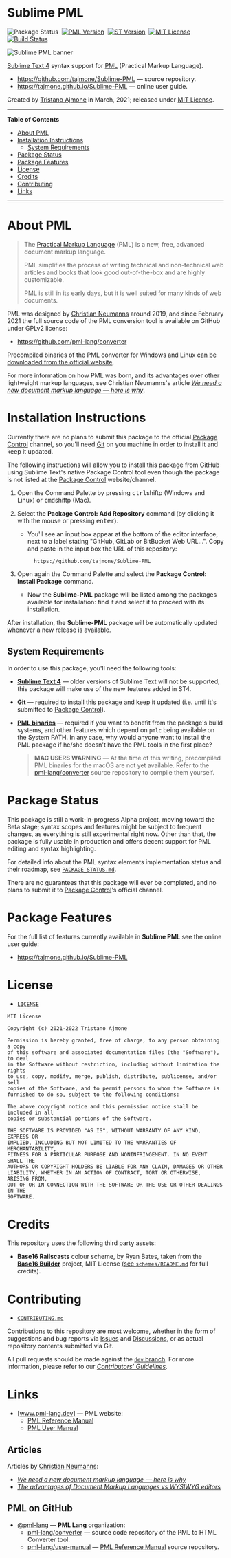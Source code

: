 # Sublime PML

![Package Status][Package badge]&nbsp;
[![PML Version][PML badge]][Get PML]&nbsp;
[![ST Version][ST badge]][ST Link]&nbsp;
[![MIT License][License badge]][MIT License]&nbsp;
[![Build Status][Travis badge]][Travis link]

![Sublime PML banner][banner img]

[Sublime Text 4] syntax support for [PML]  (Practical Markup Language).

- https://github.com/tajmone/Sublime-PML — source repository.
- https://tajmone.github.io/Sublime-PML — online user guide.


Created by [Tristano Ajmone] in March, 2021; released under [MIT License].

-----

**Table of Contents**

<!-- MarkdownTOC autolink="true" bracket="round" autoanchor="false" lowercase="only_ascii" uri_encoding="true" levels="1,2,3" -->

- [About PML](#about-pml)
- [Installation Instructions](#installation-instructions)
    - [System Requirements](#system-requirements)
- [Package Status](#package-status)
- [Package Features](#package-features)
- [License](#license)
- [Credits](#credits)
- [Contributing](#contributing)
- [Links](#links)

<!-- /MarkdownTOC -->

-----

# About PML

> The [Practical Markup Language][PML] (PML) is a new, free, advanced document markup language.
>
> PML simplifies the process of writing technical and non-technical web articles and books that look good out-of-the-box and are highly customizable.
>
> PML is still in its early days, but it is well suited for many kinds of web documents.

PML was designed by [Christian Neumanns] around 2019, and since February 2021 the full source code of the PML conversion tool is available on GitHub under GPLv2 license:

- https://github.com/pml-lang/converter

Precompiled binaries of the PML converter for Windows and Linux [can be downloaded from the official website][Get PML].

For more information on how PML was born, and its advantages over other lightweight markup languages, see Christian Neumanns's article [_We need a new document markup language — here is why_][2019article].


# Installation Instructions

Currently there are no plans to submit this package to the official [Package Control] channel, so you'll need [Git] on you machine in order to install it and keep it updated.

The following instructions will allow you to install this package from GitHub using Sublime Text's native Package Control tool even though the package is not listed at the [Package Control] website/channel.

1. Open the Command Palette by pressing <kbd>ctrl</kbd>shift<kbd></kbd>p<kbd></kbd> (Windows and Linux) or <kbd>cmd</kbd>shift<kbd></kbd>p<kbd></kbd> (Mac).

2. Select the **Package Control: Add Repository** command (by clicking it with the mouse or pressing <kbd>enter</kbd>).
    + You'll see an input box appear at the bottom of the editor interface, next to a label stating "GitHub, GitLab or BitBucket Web URL...". Copy and paste in the input box the URL of this repository:

            https://github.com/tajmone/Sublime-PML

3. Open again the Command Palette and select the **Package Control: Install Package** command.
    + Now the **Sublime-PML** package will be listed among the packages available for installation: find it and select it to proceed with its installation.

After installation, the **Sublime-PML** package will be automatically updated whenever a new release is available.


## System Requirements

In order to use this package, you'll need the following tools:

- __[Sublime Text 4]__ — older versions of Sublime Text will not be supported, this package will make use of the new features added in ST4.
- __[Git]__ — required to install this package and keep it updated (i.e. until it's submitted to [Package Control]).
- __[PML binaries]__ — required if you want to benefit from the package's build systems, and other features which depend on `pmlc` being available on the System PATH.
In any case, why would anyone want to install the PML package if he/she doesn't have the PML tools in the first place?

    > **MAC USERS WARNING** — At the time of this writing, precompiled PML binaries for the macOS are not yet available.
    > Refer to the [pml-lang/converter] source repository to compile them yourself.


# Package Status

This package is still a work-in-progress Alpha project, moving toward the Beta stage; syntax scopes and features might be subject to frequent changes, as everything is still experimental right now.
Other than that, the package is fully usable in production and offers decent support for PML editing and syntax highlighting.

For detailed info about the PML syntax elements implementation status and their roadmap, see [`PACKAGE_STATUS.md`][PACKAGE_STATUS.md].

There are no guarantees that this package will ever be completed, and no plans to submit it to [Package Control]'s official channel.


# Package Features

For the full list of features currently available in __Sublime PML__ see the online user guide:

- https://tajmone.github.io/Sublime-PML


# License

- [`LICENSE`][LICENSE]

```
MIT License

Copyright (c) 2021-2022 Tristano Ajmone

Permission is hereby granted, free of charge, to any person obtaining a copy
of this software and associated documentation files (the "Software"), to deal
in the Software without restriction, including without limitation the rights
to use, copy, modify, merge, publish, distribute, sublicense, and/or sell
copies of the Software, and to permit persons to whom the Software is
furnished to do so, subject to the following conditions:

The above copyright notice and this permission notice shall be included in all
copies or substantial portions of the Software.

THE SOFTWARE IS PROVIDED "AS IS", WITHOUT WARRANTY OF ANY KIND, EXPRESS OR
IMPLIED, INCLUDING BUT NOT LIMITED TO THE WARRANTIES OF MERCHANTABILITY,
FITNESS FOR A PARTICULAR PURPOSE AND NONINFRINGEMENT. IN NO EVENT SHALL THE
AUTHORS OR COPYRIGHT HOLDERS BE LIABLE FOR ANY CLAIM, DAMAGES OR OTHER
LIABILITY, WHETHER IN AN ACTION OF CONTRACT, TORT OR OTHERWISE, ARISING FROM,
OUT OF OR IN CONNECTION WITH THE SOFTWARE OR THE USE OR OTHER DEALINGS IN THE
SOFTWARE.
```


# Credits

This repository uses the following third party assets:

- __Base16 Railscasts__ colour scheme, by Ryan Bates, taken from the __[Base16 Builder]__ project, MIT License [(see `schemes/README.md`](./schemes/README.md#base16-railcast) for full credits).


# Contributing

- [`CONTRIBUTING.md`][CONTRIBUTING.md]

Contributions to this repository are most welcome, whether in the form of suggestions and bug reports via [Issues] and [Discussions], or as actual repository contents submitted via Git.

All pull requests should be made against the [`dev` branch][dev].
For more information, please refer to our _[Contributors' Guidelines]_.


# Links

- [www.pml-lang.dev] — PML website:
    + [PML Reference Manual]
    + [PML User Manual]

<!-- MarkdownTOC:excluded -->
## Articles

Articles by [Christian Neumanns]:

- [_We need a new document markup language  — here is why_][2019article]
- _[The advantages of Document Markup Languages vs WYSIWYG editors]_

<!-- MarkdownTOC:excluded -->
## PML on GitHub

- [@pml-lang] — __PML Lang__ organization:
    + [pml-lang/converter] — source code repository of the PML to HTML Converter tool.
    + [pml-lang/user-manual] — [PML Reference Manual] source repository.

<!-----------------------------------------------------------------------------
                               REFERENCE LINKS
------------------------------------------------------------------------------>

[MIT License]: ./LICENSE "View MIT License file"

[Sublime Text 4]: https://www.sublimetext.com "Visit Sublime Text website"

[Package Control]: https://packagecontrol.io
[Package Control Documentation » Customizing Packages » Git/Hg Clone]: https://packagecontrol.io/docs/customizing_packages#Git-Hg_Clone "Read Package Control documentation on 'Customizing Packages' via Git"

[Stack Overflow's 2019 survey]: https://insights.stackoverflow.com/survey/2019#technology-_-most-popular-development-environments "View 2019 survey on Most Popular Development Environments"
[controversy on how the update to Sublime Text 4 was rolled out]: https://forum.sublimetext.com/t/st3-update-now-is-st4/57892 "Sublime Forum » ST3 Update now is ST4"

<!-- PML -->

[www.pml-lang.dev]: https://www.pml-lang.dev "Visit PML website"
[PML]: https://www.pml-lang.dev "Visit PML website"
[Get PML]: https://www.pml-lang.dev/downloads/install.html "Go to the PML download page"
[PML binaries]: https://www.pml-lang.dev/downloads/install.html "Download precompiled PML binaries"

[2019article]: https://www.freecodecamp.org/news/we-need-a-new-document-markup-language-c22e0ec44e15/ "Read full article at freeCodeCamp"
[The advantages of Document Markup Languages vs WYSIWYG editors]: https://www.pml-lang.dev/docs/articles/advantages-markup-language-vs-word-processor/index.html "Read full article at PMl website"

[PML Language Server]: https://github.com/pml-lang/converter/discussions/categories/language-server "See 'Language Server' Discussions at PML official repository "

<!-- PML Reference Manual -->

[PML Reference Manual]: https://www.pml-lang.dev/docs/reference_manual/index.html "Read the online PML Reference Manual"

[Block Nodes]: https://www.pml-lang.dev/docs/reference_manual/index.html#ch__2 "PML Reference Manual » Block Nodes"
[Inline Nodes]:  https://www.pml-lang.dev/docs/reference_manual/index.html#ch__9 "PML Reference Manual » Inline Nodes"
[Text Processing Nodes]:  https://www.pml-lang.dev/docs/reference_manual/index.html#ch__11 "PML Reference Manual » Text Processing Nodes"
[Chapter]: https://www.pml-lang.dev/docs/reference_manual/index.html#node_chapter "PML Reference Manual » Fundamental Nodes » Chapter"

<!-- PML User Manual -->

[PML User Manual]: https://www.pml-lang.dev/docs/user_manual/index.html "Read the online PML User Manual"

[parameters]: https://www.pml-lang.dev/docs/user_manual/index.html#ch__11 "PML User Manual » Text Processing » Parameters"

<!-- PML GitHub -->

[@pml-lang]: https://github.com/pml-lang "View GitHub profile of the Practical Markup Language organization"
[pml-lang/converter]: https://github.com/pml-lang/converter "Visit repository on GitHub"
[pml-lang/user-manual]: https://github.com/pml-lang/user-manual "Visit repository on GitHub"

<!-- project files -->

[.editorconfig]: ./.editorconfig "View EditorConfig settings file"
[.gitattributes]: ./.gitattributes "View Git attributes settings file"
[.gitignore]: ./.gitignore "View Git ignore settings file"
[.travis.yml]: ./.travis.yml "View Travis CI settings file"
[CONTRIBUTING.md]: ./CONTRIBUTING.md "Read the Contributors' Guidelines"
[LICENSE]: ./LICENSE "View MIT License file"
[PACKAGE_STATUS.md]: ./PACKAGE_STATUS.md "View document"
[validate.sh]: ./validate.sh "View source script for code style validation"

<!-- badges -->

[License badge]: https://img.shields.io/badge/License-MIT-blue
[Package badge]: https://img.shields.io/badge/status-alpha-orange "Sublime PML is currently in Alpha stage"
[PML badge]: https://img.shields.io/badge/PML-2.3.0-yellow "Supported PML version (click for PML download page)"
[ST badge]: https://img.shields.io/badge/Sublime%20Text-4134-yellow?logo=sublime-text&logoColor=FF9800 "Sublime Text version (click to visit download page)"
[ST link]: https://www.sublimetext.com/download "Supported Sublime Text version (click to visit download page)"
[Travis badge]: https://img.shields.io/travis/com/tajmone/Sublime-PML/main?logo=travis
[Travis link]: https://travis-ci.com/tajmone/Sublime-PML "Travis CI: EditorConfig validation status"

<!-- repo links -->

[Issues]: https://github.com/tajmone/Sublime-PML/issues "View the current repository Issues or submit a new Issue"
[Discussions]: https://github.com/tajmone/Sublime-PML/discussions "Visit the Discussions area of Sublime PML"
[dev]: https://github.com/tajmone/Sublime-PML/tree/dev "View the 'dev' branch"

[Contributors' Guidelines]: ./CONTRIBUTING.md "Read the Contributors' Guidelines"
[Discussion #28]: https://github.com/tajmone/Sublime-PML/discussions/28#discussioncomment-936924

<!-- Document XRefs -->

[Installation Instructions]: #installation-instructions "Jump to 'Installation Instructions' section"

<!-- 3rd party tools and assets -->

[Base16 Builder]: https://github.com/chriskempson/base16-builder "Visit the Base16 Builder repository on GitHub"
[Git]: https://git-scm.com "Visit Git website"
[Language Server Protocol]: https://microsoft.github.io/language-server-protocol/ "Visit the Language Server Protocol website"
[VSCode]: https://code.visualstudio.com "Visit Visual Studio Code website"

<!-- images -->

[banner img]: ./img/sublime-pml-banner.png

<!-- people -->

[Christian Neumanns]: https://github.com/pml-lang "View Christian Neumanns's GitHub profile"
[Tristano Ajmone]: https://github.com/tajmone "View Tristano Ajmone's GitHub profile"

<!-- EOF -->
